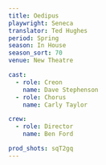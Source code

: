 ```yaml
---
title: Oedipus
playwright: Seneca
translator: Ted Hughes
period: Spring
season: In House
season_sort: 70
venue: New Theatre

cast:
  - role: Creon
    name: Dave Stephenson
  - role: Chorus
    name: Carly Taylor

crew:
  - role: Director
    name: Ben Ford

prod_shots: sqT2gq
---
```

